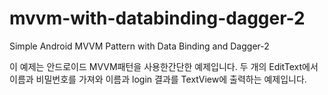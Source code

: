 # mvvm-with-databinding-dagger-2
Simple Android MVVM Pattern with Data Binding and Dagger-2

이 예제는 안드로이드 MVVM패턴을 사용한간단한 예제입니다.
두 개의 EditText에서 이름과 비밀번호를 가져와 이름과 login 결과를 TextView에 출력하는 예제입니다.
